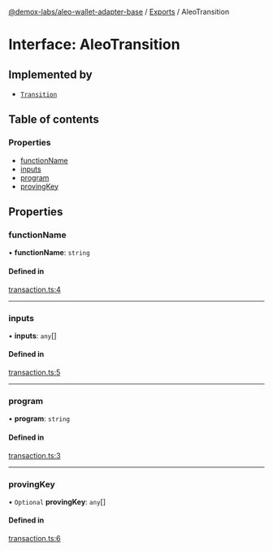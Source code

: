 [@demox-labs/aleo-wallet-adapter-base](../README.md) / [Exports](../modules.md) / AleoTransition

# Interface: AleoTransition

## Implemented by

- [`Transition`](../classes/Transition.md)

## Table of contents

### Properties

- [functionName](AleoTransition.md#functionname)
- [inputs](AleoTransition.md#inputs)
- [program](AleoTransition.md#program)
- [provingKey](AleoTransition.md#provingkey)

## Properties

### functionName

• **functionName**: `string`

#### Defined in

[transaction.ts:4](https://github.com/demox-labs/leo-wallet-adapter/blob/a4e012e/packages/core/base/transaction.ts#L4)

___

### inputs

• **inputs**: `any`[]

#### Defined in

[transaction.ts:5](https://github.com/demox-labs/leo-wallet-adapter/blob/a4e012e/packages/core/base/transaction.ts#L5)

___

### program

• **program**: `string`

#### Defined in

[transaction.ts:3](https://github.com/demox-labs/leo-wallet-adapter/blob/a4e012e/packages/core/base/transaction.ts#L3)

___

### provingKey

• `Optional` **provingKey**: `any`[]

#### Defined in

[transaction.ts:6](https://github.com/demox-labs/leo-wallet-adapter/blob/a4e012e/packages/core/base/transaction.ts#L6)
